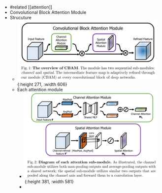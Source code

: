 - #related [[attention]]
- Convolutional Block Attention Module
- Strucuture
	- ![image.png](../assets/image_1624603409561_0.png){:height 271, :width 606}
	- Each attention module
		- ![image.png](../assets/image_1624603540723_0.png){:height 381, :width 581}
		-